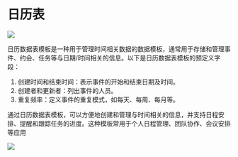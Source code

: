 # 日历表

![](https://static-docs.nocobase.com/0077dbdbb296afb00ba055e7bf5e9acc.png)

日历数据表模板是一种用于管理时间相关数据的数据模板，通常用于存储和管理事件、约会、任务等与日期/时间相关的信息。以下是日历数据表模板的预定义字段：

1. 创建时间和结束时间：表示事件的开始和结束日期及时间。
2. 创建者和更新者：列出事件的人员。
3. 重复频率：定义事件的重复模式，如每天、每周、每月等。

通过日历数据表模板，可以方便地创建和管理与时间相关的信息，并支持日程安排、提醒和跟踪任务的进度。这种模板常用于个人日程管理、团队协作、会议安排等应用

![](https://static-docs.nocobase.com/e516666868f98162ddf9481109df8aba.png)
